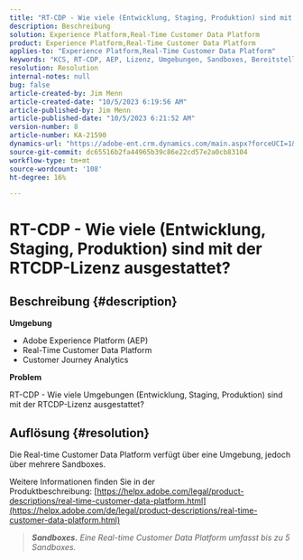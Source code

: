 ```yaml
---
title: "RT-CDP - Wie viele (Entwicklung, Staging, Produktion) sind mit der RTCDP-Lizenz ausgestattet?"
description: Beschreibung
solution: Experience Platform,Real-Time Customer Data Platform
product: Experience Platform,Real-Time Customer Data Platform
applies-to: "Experience Platform,Real-Time Customer Data Platform"
keywords: "KCS, RT-CDP, AEP, Lizenz, Umgebungen, Sandboxes, Bereitstellung, Customer Journey Analytics, Entwicklung, Staging, Produktion, Adobe Experience Platform"
resolution: Resolution
internal-notes: null
bug: false
article-created-by: Jim Menn
article-created-date: "10/5/2023 6:19:56 AM"
article-published-by: Jim Menn
article-published-date: "10/5/2023 6:21:52 AM"
version-number: 8
article-number: KA-21590
dynamics-url: "https://adobe-ent.crm.dynamics.com/main.aspx?forceUCI=1&pagetype=entityrecord&etn=knowledgearticle&id=10716b2f-4763-ee11-be6e-6045bd006268"
source-git-commit: dc65516b2fa44965b39c86e22cd57e2a0cb83104
workflow-type: tm+mt
source-wordcount: '108'
ht-degree: 16%

---
```


# RT-CDP - Wie viele (Entwicklung, Staging, Produktion) sind mit der RTCDP-Lizenz ausgestattet?

## Beschreibung {#description}


<b>Umgebung</b>

- Adobe Experience Platform (AEP)
- Real-Time Customer Data Platform
- Customer Journey Analytics




<b>Problem</b>

RT-CDP - Wie viele Umgebungen (Entwicklung, Staging, Produktion) sind mit der RTCDP-Lizenz ausgestattet?


## Auflösung {#resolution}


Die Real-time Customer Data Platform verfügt über eine Umgebung, jedoch über mehrere Sandboxes.

Weitere Informationen finden Sie in der Produktbeschreibung: [https://helpx.adobe.com/legal/product-descriptions/real-time-customer-data-platform.html](https://helpx.adobe.com/de/legal/product-descriptions/real-time-customer-data-platform.html)


> <b>*Sandboxes.</b> Eine Real-time Customer Data Platform umfasst bis zu 5 Sandboxes.*

